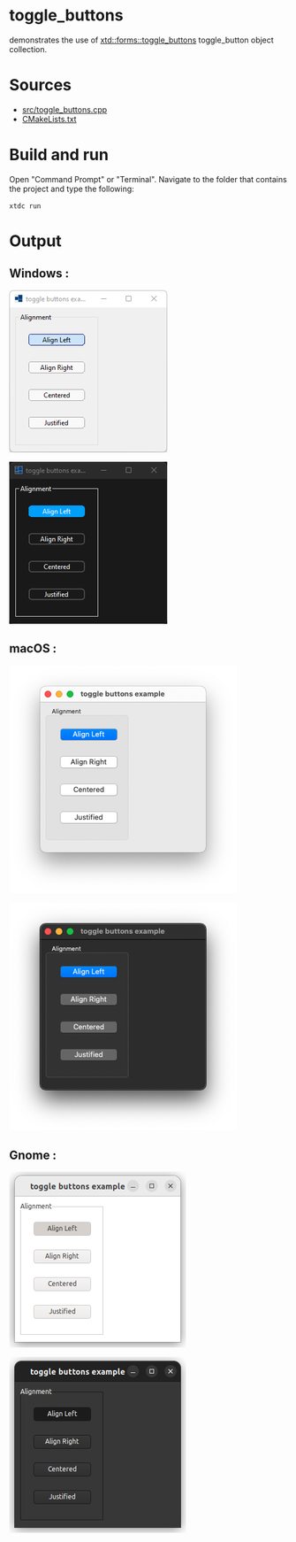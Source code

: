 # toggle_buttons

demonstrates the use of [xtd::forms::toggle_buttons](../../../../src/xtd.forms/include/xtd/forms/toggle_buttons.h) toggle_button object collection.

# Sources

* [src/toggle_buttons.cpp](src/toggle_buttons.cpp)
* [CMakeLists.txt](CMakeLists.txt)

# Build and run

Open "Command Prompt" or "Terminal". Navigate to the folder that contains the project and type the following:

```shell
xtdc run
```

# Output

## Windows :

![Screenshot](../../../../docs/pictures/examples/toggle_buttons_w.png)

![Screenshot](../../../../docs/pictures/examples/toggle_buttons_wd.png)

## macOS :

![Screenshot](../../../../docs/pictures/examples/toggle_buttons_m.png)

![Screenshot](../../../../docs/pictures/examples/toggle_buttons_md.png)

## Gnome :

![Screenshot](../../../../docs/pictures/examples/toggle_buttons_g.png)

![Screenshot](../../../../docs/pictures/examples/toggle_buttons_gd.png)
